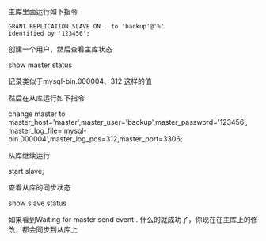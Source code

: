 主库里面运行如下指令

<code>GRANT REPLICATION SLAVE ON *.* to 'backup'@'%' identified by '123456';</code>

创建一个用户，然后查看主库状态

show master status

记录类似于mysql-bin.000004、312 这样的值

然后在从库运行如下指令

change master to master_host='master',master_user='backup',master_password='123456',
master_log_file='mysql-bin.000004',master_log_pos=312,master_port=3306;

从库继续运行

start slave;

查看从库的同步状态

show slave status

如果看到Waiting for master send event.. 什么的就成功了，你现在在主库上的修改，都会同步到从库上

